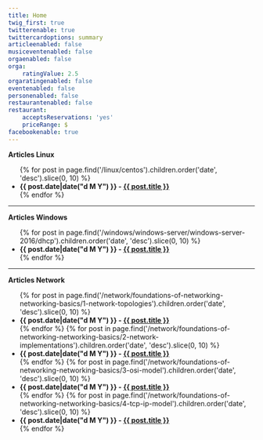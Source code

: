```yaml
---
title: Home
twig_first: true
twitterenable: true
twittercardoptions: summary
articleenabled: false
musiceventenabled: false
orgaenabled: false
orga:
    ratingValue: 2.5
orgaratingenabled: false
eventenabled: false
personenabled: false
restaurantenabled: false
restaurant:
    acceptsReservations: 'yes'
    priceRange: $
facebookenable: true
---
```


<div>
<b-panel collapsible>
    <strong slot="header">Articles Linux</strong>
    <div class="content">
					<ul>
					{% for post in page.find('/linux/centos').children.order('date', 'desc').slice(0, 10) %}
							<li class="post-item">
							<strong>{{ post.date|date("d M Y") }} - <a href="{{ post.url }}">{{ post.title }}</a></strong>
							</li>
					{% endfor %}
					</ul>
    </div>
</b-panel>
</div>

---

<div>
<b-panel collapsible>
    <strong slot="header">Articles Windows</strong>
    <div class="content">
					<ul>
					{% for post in page.find('/windows/windows-server/windows-server-2016/dhcp').children.order('date', 'desc').slice(0, 10) %}
							<li class="post-item">
							<strong>{{ post.date|date("d M Y") }} - <a href="{{ post.url }}">{{ post.title }}</a></strong>
							</li>
					{% endfor %}
					</ul>
    </div>
</b-panel>
</div>

---

<div>
<b-panel collapsible>
    <strong slot="header">Articles Network</strong>
    <div class="content">
					<ul>
					{% for post in page.find('/network/foundations-of-networking-networking-basics/1-network-topologies').children.order('date', 'desc').slice(0, 10) %}
							<li class="post-item">
							<strong>{{ post.date|date("d M Y") }} - <a href="{{ post.url }}">{{ post.title }}</a></strong>
							</li>
					{% endfor %}
					{% for post in page.find('/network/foundations-of-networking-networking-basics/2-network-implementations').children.order('date', 'desc').slice(0, 10) %}
							<li class="post-item">
							<strong>{{ post.date|date("d M Y") }} - <a href="{{ post.url }}">{{ post.title }}</a></strong>
							</li>
					{% endfor %}
					{% for post in page.find('/network/foundations-of-networking-networking-basics/3-osi-model').children.order('date', 'desc').slice(0, 10) %}
							<li class="post-item">
							<strong>{{ post.date|date("d M Y") }} - <a href="{{ post.url }}">{{ post.title }}</a></strong>
							</li>
					{% endfor %}
					{% for post in page.find('/network/foundations-of-networking-networking-basics/4-tcp-ip-model').children.order('date', 'desc').slice(0, 10) %}
							<li class="post-item">
							<strong>{{ post.date|date("d M Y") }} - <a href="{{ post.url }}">{{ post.title }}</a></strong>
							</li>
					{% endfor %}
					</ul>
    </div>
</b-panel>
</div>

<!--    --------------------------------------------------------------------------                           -->
